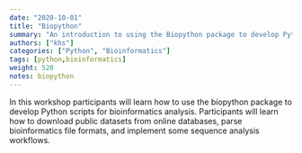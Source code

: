```yaml
---
date: "2020-10-01"
title: "Biopython"
summary: "An introduction to using the Biopython package to develop Python scripts for bioinformatics analysis."
authors: ["khs"]
categories: ["Python", "Bioinformatics"]
tags: [python,bioinformatics]
weight: 520
notes: biopython
---
```

In this workshop participants will learn how to use the biopython package to develop Python scripts for bioinformatics analysis. Participants will learn how to download public datasets from online databases, parse bioinformatics file formats, and implement some sequence analysis workflows.
